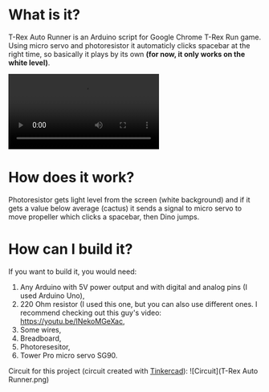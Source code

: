 # What is it?
T-Rex Auto Runner is an Arduino script for Google Chrome T-Rex Run game. Using micro servo and photoresistor it automaticly clicks spacebar at the right time, so basically it plays by its own **(for now, it only works on the white level)**.

![Demonstartion video](https://i.imgur.com/FcxfcvR.mp4)

# How does it work?
Photoresistor gets light level from the screen (white background) and if it gets a value below average (cactus) it sends a signal to micro servo to move propeller which clicks a spacebar, then Dino jumps.

# How can I build it?
If you want to build it, you would need:

1. Any Arduino with 5V power output and with digital and analog pins (I used Arduino Uno),
1. 220 Ohm resistor (I used this one, but you can also use different ones. I recommend checking out this guy's video: https://youtu.be/INekoMGeXac,
1. Some wires,
1. Breadboard,
1. Photoresesitor,
1. Tower Pro micro servo SG90.

Circuit for this project (circuit created with [Tinkercad](https://tinkercad.com)):
![Circuit](T-Rex Auto Runner.png)
